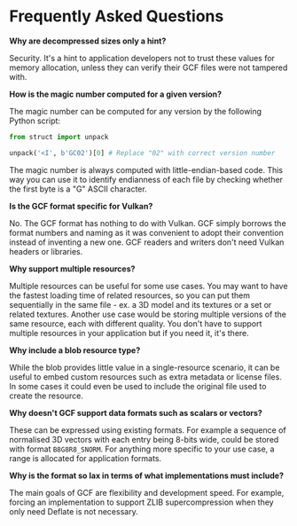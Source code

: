 # Frequently Asked Questions

**Why are decompressed sizes only a hint?**

Security. It's a hint to application developers not to trust these values for memory allocation, unless they can verify their GCF files
were not tampered with.

**How is the magic number computed for a given version?**

The magic number can be computed for any version by the following Python script:

```python
from struct import unpack

unpack('<I', b'GC02')[0] # Replace "02" with correct version number
```

The magic number is always computed with little-endian-based code. This way you can use it
to identify endianness of each file by checking whether the first byte is a "G" ASCII character.

**Is the GCF format specific for Vulkan?**

No. The GCF format has nothing to do with Vulkan. GCF simply borrows the format numbers and naming as it was convenient to
adopt their convention instead of inventing a new one. GCF readers and writers don't need Vulkan headers or libraries.

**Why support multiple resources?**

Multiple resources can be useful for some use cases. You may want to have the fastest loading time of related resources, so you
can put them sequentially in the same file - ex. a 3D model and its textures or a set or related textures. Another use case would be
storing multiple versions of the same resource, each with different quality. You don't have to support multiple resources in your
application but if you need it, it's there.

**Why include a blob resource type?**

While the blob provides little value in a single-resource scenario, it can be useful to embed custom resources such as extra metadata or
license files. In some cases it could even be used to include the original file used to create the resource.

**Why doesn't GCF support data formats such as scalars or vectors?**

These can be expressed using existing formats. For example a sequence of normalised 3D vectors with each entry being 8-bits wide,
could be stored with format `B8G8R8_SNORM`. For anything more specific to your use case, a range is allocated for application formats.

**Why is the format so lax in terms of what implementations must include?**

The main goals of GCF are flexibility and development speed. For example, forcing an implementation to support ZLIB supercompression
when they only need Deflate is not necessary.
